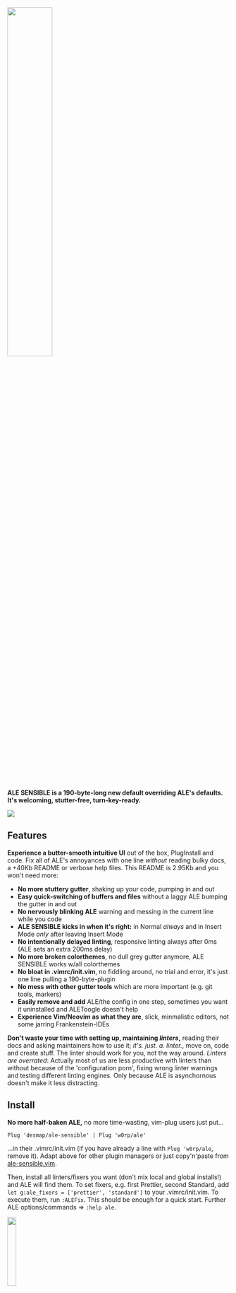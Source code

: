 <img src='https://user-images.githubusercontent.com/43666255/50661376-413b4500-0fa3-11e9-9bd4-7248514f576a.png' width=45%/>

**ALE SENSIBLE is a 190-byte-long new default overriding ALE's defaults. It's welcoming, stutter-free, turn-key-ready.**

![](https://user-images.githubusercontent.com/43666255/50682830-6a45ef00-1010-11e9-9fad-09273faf40e5.png)

## Features
**Experience a butter-smooth intuitive UI** out of the box, PlugInstall and code. Fix all of ALE's annoyances with one line _without_ reading bulky docs, a +40Kb README or verbose help files. This README is 2.95Kb and you won't need more:

- **No more stuttery gutter**, shaking up your code, pumping in and out
- **Easy quick-switching of buffers and files** without a laggy ALE bumping the gutter in and out
- **No nervously blinking ALE** warning and messing in the current line while you code
- **ALE SENSIBLE kicks in when it's right:** in Normal _always_ and in Insert Mode _only_ after leaving Insert Mode
- **No intentionally delayed linting**, responsive linting always after 0ms (ALE sets an extra 200ms delay)
- **No more broken colorthemes**, no dull grey gutter anymore, ALE SENSIBLE works w/all colorthemes
- **No bloat in .vimrc/init.vim**, no fiddling around, no trial and error, it's just one line pulling a 190-byte-plugin
- **No mess with other gutter tools** which are more important (e.g. git tools, markers)
- **Easily remove and add** ALE/the config in one step, sometimes you want it uninstalled and ALEToogle doesn't help 
- **Experience Vim/Neovim as what they are**, slick, minmalistic editors, not some jarring Frankenstein-IDEs

**Don't waste your time with setting up, maintaining _linters_,** reading their docs and asking maintainers how to use it; _it's. just. a. linter._, move on, code and create stuff. The linter should work for you, not the way around. _Linters are overrated_: Actually most of us are less productive with linters than without because of the 'configuration porn', fixing wrong linter warnings and testing different linting engines. Only because ALE is asynchornous doesn't make it less distracting.

## Install

**No more half-baken ALE,** no more time-wasting, vim-plug users just put...
```
Plug 'desmap/ale-sensible' | Plug 'w0rp/ale'
```
...in their .vimrc/init.vim (if you have already a line with `Plug 'w0rp/ale`, remove it). Adapt above for other plugin managers or just copy'n'paste from [ale-sensible.vim](https://github.com/desmap/ale-sensible/blob/master/plugin/ale-sensible.vim).

Then, install all linters/fixers you want (don't mix local and global installs!) and ALE will find them. To set fixers, e.g. first Prettier, second Standard, add `let g:ale_fixers = ['prettier', 'standard']` to your .vimrc/init.vim. To execute them, run `:ALEFix`. This should be enough for a quick start. Further ALE options/commands => `:help ale`.

<img src='https://user-images.githubusercontent.com/43666255/50660194-3c749200-0f9f-11e9-8668-520662ae79d0.png' width=20%/>
